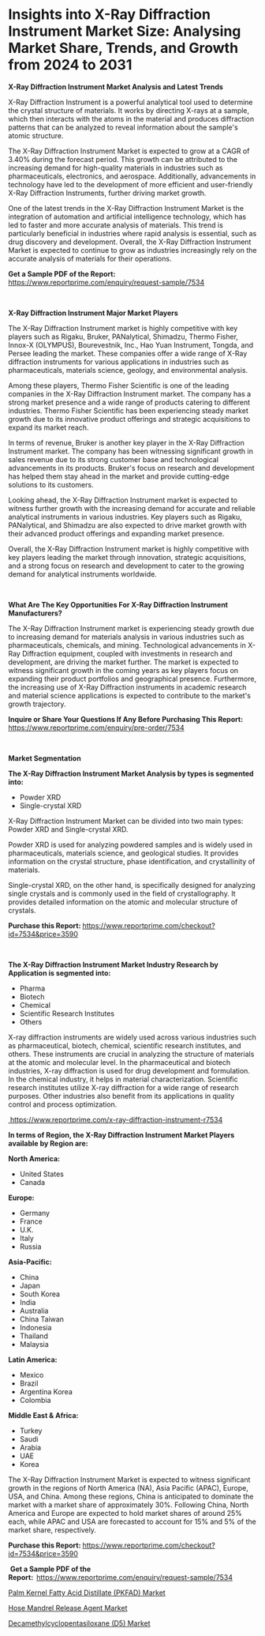 <p><h1>Insights into X-Ray Diffraction Instrument Market Size: Analysing Market Share, Trends, and Growth from 2024 to 2031</h1></p><p><strong>X-Ray Diffraction Instrument Market Analysis and Latest Trends</strong></p>
<p><p>X-Ray Diffraction Instrument is a powerful analytical tool used to determine the crystal structure of materials. It works by directing X-rays at a sample, which then interacts with the atoms in the material and produces diffraction patterns that can be analyzed to reveal information about the sample's atomic structure.</p><p>The X-Ray Diffraction Instrument Market is expected to grow at a CAGR of 3.40% during the forecast period. This growth can be attributed to the increasing demand for high-quality materials in industries such as pharmaceuticals, electronics, and aerospace. Additionally, advancements in technology have led to the development of more efficient and user-friendly X-Ray Diffraction Instruments, further driving market growth.</p><p>One of the latest trends in the X-Ray Diffraction Instrument Market is the integration of automation and artificial intelligence technology, which has led to faster and more accurate analysis of materials. This trend is particularly beneficial in industries where rapid analysis is essential, such as drug discovery and development. Overall, the X-Ray Diffraction Instrument Market is expected to continue to grow as industries increasingly rely on the accurate analysis of materials for their operations.</p></p>
<p><strong>Get a Sample PDF of the Report:&nbsp;</strong> <a href="https://www.reportprime.com/enquiry/request-sample/7534">https://www.reportprime.com/enquiry/request-sample/7534</a></p>
<p>&nbsp;</p>
<p><strong>X-Ray Diffraction Instrument Major Market Players</strong></p>
<p><p>The X-Ray Diffraction Instrument market is highly competitive with key players such as Rigaku, Bruker, PANalytical, Shimadzu, Thermo Fisher, Innox-X (OLYMPUS), Bourevestnik, Inc., Hao Yuan Instrument, Tongda, and Persee leading the market. These companies offer a wide range of X-Ray diffraction instruments for various applications in industries such as pharmaceuticals, materials science, geology, and environmental analysis.</p><p>Among these players, Thermo Fisher Scientific is one of the leading companies in the X-Ray Diffraction Instrument market. The company has a strong market presence and a wide range of products catering to different industries. Thermo Fisher Scientific has been experiencing steady market growth due to its innovative product offerings and strategic acquisitions to expand its market reach.</p><p>In terms of revenue, Bruker is another key player in the X-Ray Diffraction Instrument market. The company has been witnessing significant growth in sales revenue due to its strong customer base and technological advancements in its products. Bruker's focus on research and development has helped them stay ahead in the market and provide cutting-edge solutions to its customers.</p><p>Looking ahead, the X-Ray Diffraction Instrument market is expected to witness further growth with the increasing demand for accurate and reliable analytical instruments in various industries. Key players such as Rigaku, PANalytical, and Shimadzu are also expected to drive market growth with their advanced product offerings and expanding market presence.</p><p>Overall, the X-Ray Diffraction Instrument market is highly competitive with key players leading the market through innovation, strategic acquisitions, and a strong focus on research and development to cater to the growing demand for analytical instruments worldwide.</p></p>
<p>&nbsp;</p>
<p><strong>What Are The Key Opportunities For X-Ray Diffraction Instrument Manufacturers?</strong></p>
<p><p>The X-Ray Diffraction Instrument market is experiencing steady growth due to increasing demand for materials analysis in various industries such as pharmaceuticals, chemicals, and mining. Technological advancements in X-Ray Diffraction equipment, coupled with investments in research and development, are driving the market further. The market is expected to witness significant growth in the coming years as key players focus on expanding their product portfolios and geographical presence. Furthermore, the increasing use of X-Ray Diffraction instruments in academic research and material science applications is expected to contribute to the market's growth trajectory.</p></p>
<p><strong>Inquire or Share Your Questions If Any Before Purchasing This Report:</strong> <a href="https://www.reportprime.com/enquiry/pre-order/7534">https://www.reportprime.com/enquiry/pre-order/7534</a></p>
<p>&nbsp;</p>
<p><strong>Market Segmentation</strong></p>
<p><strong>The X-Ray Diffraction Instrument Market Analysis by types is segmented into:</strong></p>
<p><ul><li>Powder XRD</li><li>Single-crystal XRD</li></ul></p>
<p><p>X-Ray Diffraction Instrument Market can be divided into two main types: Powder XRD and Single-crystal XRD. </p><p>Powder XRD is used for analyzing powdered samples and is widely used in pharmaceuticals, materials science, and geological studies. It provides information on the crystal structure, phase identification, and crystallinity of materials.</p><p>Single-crystal XRD, on the other hand, is specifically designed for analyzing single crystals and is commonly used in the field of crystallography. It provides detailed information on the atomic and molecular structure of crystals.</p></p>
<p><strong>Purchase this Report:&nbsp;</strong><a href="https://www.reportprime.com/checkout?id=7534&price=3590">https://www.reportprime.com/checkout?id=7534&price=3590</a></p>
<p>&nbsp;</p>
<p><strong>The X-Ray Diffraction Instrument Market Industry Research by Application is segmented into:</strong></p>
<p><ul><li>Pharma</li><li>Biotech</li><li>Chemical</li><li>Scientific Research Institutes</li><li>Others</li></ul></p>
<p><p>X-ray diffraction instruments are widely used across various industries such as pharmaceutical, biotech, chemical, scientific research institutes, and others. These instruments are crucial in analyzing the structure of materials at the atomic and molecular level. In the pharmaceutical and biotech industries, X-ray diffraction is used for drug development and formulation. In the chemical industry, it helps in material characterization. Scientific research institutes utilize X-ray diffraction for a wide range of research purposes. Other industries also benefit from its applications in quality control and process optimization.</p></p>
<p><a href="https://www.reportprime.com/x-ray-diffraction-instrument-r7534">&nbsp;https://www.reportprime.com/x-ray-diffraction-instrument-r7534</a></p>
<p><strong>In terms of Region, the X-Ray Diffraction Instrument Market Players available by Region are:</strong></p>
<p>
    <p> <strong> North America: </strong>
        <ul>
            <li>United States</li>
            <li>Canada</li>
        </ul>
        </p> 
    <p> <strong> Europe: </strong>
        <ul>
            <li>Germany</li>
            <li>France</li>
            <li>U.K.</li>
            <li>Italy</li>
            <li>Russia</li>
        </ul>
        </p> 
    <p> <strong> Asia-Pacific: </strong>
        <ul>
            <li>China</li>
            <li>Japan</li>
            <li>South Korea</li>
            <li>India</li>
            <li>Australia</li>
            <li>China Taiwan</li>
            <li>Indonesia</li>
            <li>Thailand</li>
            <li>Malaysia</li>
        </ul>
        </p> 
    <p> <strong> Latin America: </strong>
        <ul>
            <li>Mexico</li>
            <li>Brazil</li>
            <li>Argentina Korea</li>
            <li>Colombia</li>
        </ul>
        </p> 
    <p> <strong> Middle East & Africa: </strong>
        <ul>
            <li>Turkey</li>
            <li>Saudi</li>
            <li>Arabia</li>
            <li>UAE</li>
            <li>Korea</li>
        </ul>
    </p>
    </p>
<p><p>The X-Ray Diffraction Instrument Market is expected to witness significant growth in the regions of North America (NA), Asia Pacific (APAC), Europe, USA, and China. Among these regions, China is anticipated to dominate the market with a market share of approximately 30%. Following China, North America and Europe are expected to hold market shares of around 25% each, while APAC and USA are forecasted to account for 15% and 5% of the market share, respectively.</p></p>
<p><strong>Purchase this Report: </strong><a href="https://www.reportprime.com/checkout?id=7534&price=3590">https://www.reportprime.com/checkout?id=7534&price=3590</a></p>
<p>&nbsp;<strong>Get a Sample PDF of the Report:&nbsp;&nbsp;</strong><a href="https://www.reportprime.com/enquiry/request-sample/7534">https://www.reportprime.com/enquiry/request-sample/7534</a></p>
<p><strong></strong></p>
<p><p><a href="https://simplistic-meeting-7ee.notion.site/Palm-Kernel-Fatty-Acid-Distillate-PKFAD-Market-Furnishes-Information-on-Market-Share-Market-Trend-e796c5901f1a4692b9e1da9085804851">Palm Kernel Fatty Acid Distillate (PKFAD) Market</a></p><p><a href="https://eight-handstand-8fb.notion.site/Hose-Mandrel-Release-Agent-Market-Insight-Market-Trends-Growth-Forecasted-from-2024-TO-2031-5b2cf90082f4443982ce5a1e4b173727">Hose Mandrel Release Agent Market</a></p><p><a href="https://skillful-vermicelli-b89.notion.site/Decamethylcyclopentasiloxane-D5-Market-Trends-and-Market-Analysis-forecasted-for-period-2024-2031-ec1cedac7615471396c801372a05be78">Decamethylcyclopentasiloxane (D5) Market</a></p></p>